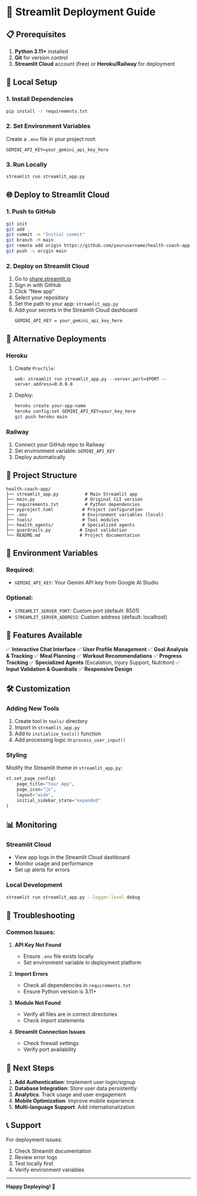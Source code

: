 # 🚀 Streamlit Deployment Guide

## 📋 Prerequisites

1. **Python 3.11+** installed
2. **Git** for version control
3. **Streamlit Cloud** account (free) or **Heroku/Railway** for deployment

## 🔧 Local Setup

### 1. Install Dependencies
```bash
pip install -r requirements.txt
```

### 2. Set Environment Variables
Create a `.env` file in your project root:
```env
GEMINI_API_KEY=your_gemini_api_key_here
```

### 3. Run Locally
```bash
streamlit run streamlit_app.py
```

## 🌐 Deploy to Streamlit Cloud

### 1. Push to GitHub
```bash
git init
git add .
git commit -m "Initial commit"
git branch -M main
git remote add origin https://github.com/yourusername/health-coach-app.git
git push -u origin main
```

### 2. Deploy on Streamlit Cloud
1. Go to [share.streamlit.io](https://share.streamlit.io)
2. Sign in with GitHub
3. Click "New app"
4. Select your repository
5. Set the path to your app: `streamlit_app.py`
6. Add your secrets in the Streamlit Cloud dashboard:
   ```
   GEMINI_API_KEY = your_gemini_api_key_here
   ```

## 🔧 Alternative Deployments

### Heroku
1. Create `Procfile`:
   ```
   web: streamlit run streamlit_app.py --server.port=$PORT --server.address=0.0.0.0
   ```

2. Deploy:
   ```bash
   heroku create your-app-name
   heroku config:set GEMINI_API_KEY=your_key_here
   git push heroku main
   ```

### Railway
1. Connect your GitHub repo to Railway
2. Set environment variable: `GEMINI_API_KEY`
3. Deploy automatically

## 📁 Project Structure
```
health-coach-app/
├── streamlit_app.py          # Main Streamlit app
├── main.py                   # Original CLI version
├── requirements.txt          # Python dependencies
├── pyproject.toml           # Project configuration
├── .env                     # Environment variables (local)
├── tools/                   # Tool modules
├── health_agents/           # Specialized agents
├── guardrails.py           # Input validation
└── README.md               # Project documentation
```

## 🔐 Environment Variables

### Required:
- `GEMINI_API_KEY`: Your Gemini API key from Google AI Studio

### Optional:
- `STREAMLIT_SERVER_PORT`: Custom port (default: 8501)
- `STREAMLIT_SERVER_ADDRESS`: Custom address (default: localhost)

## 🚀 Features Available

✅ **Interactive Chat Interface**
✅ **User Profile Management**
✅ **Goal Analysis & Tracking**
✅ **Meal Planning**
✅ **Workout Recommendations**
✅ **Progress Tracking**
✅ **Specialized Agents** (Escalation, Injury Support, Nutrition)
✅ **Input Validation & Guardrails**
✅ **Responsive Design**

## 🛠️ Customization

### Adding New Tools
1. Create tool in `tools/` directory
2. Import in `streamlit_app.py`
3. Add to `initialize_tools()` function
4. Add processing logic in `process_user_input()`

### Styling
Modify the Streamlit theme in `streamlit_app.py`:
```python
st.set_page_config(
    page_title="Your App",
    page_icon="🏃‍♀️",
    layout="wide",
    initial_sidebar_state="expanded"
)
```

## 📊 Monitoring

### Streamlit Cloud
- View app logs in the Streamlit Cloud dashboard
- Monitor usage and performance
- Set up alerts for errors

### Local Development
```bash
streamlit run streamlit_app.py --logger.level debug
```

## 🔧 Troubleshooting

### Common Issues:

1. **API Key Not Found**
   - Ensure `.env` file exists locally
   - Set environment variable in deployment platform

2. **Import Errors**
   - Check all dependencies in `requirements.txt`
   - Ensure Python version is 3.11+

3. **Module Not Found**
   - Verify all files are in correct directories
   - Check import statements

4. **Streamlit Connection Issues**
   - Check firewall settings
   - Verify port availability

## 🎯 Next Steps

1. **Add Authentication**: Implement user login/signup
2. **Database Integration**: Store user data persistently
3. **Analytics**: Track usage and user engagement
4. **Mobile Optimization**: Improve mobile experience
5. **Multi-language Support**: Add internationalization

## 📞 Support

For deployment issues:
1. Check Streamlit documentation
2. Review error logs
3. Test locally first
4. Verify environment variables

---

**Happy Deploying! 🚀** 